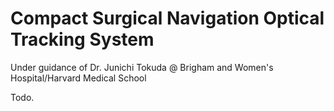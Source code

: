 # Compact Surgical Navigation Optical Tracking System

Under guidance of Dr. Junichi Tokuda @ Brigham and Women's Hospital/Harvard Medical School

Todo.
